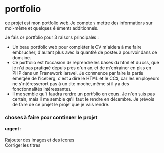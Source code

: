 # portfolio

ce projet est mon portfolio web. Je compte y mettre des informations sur moi-même et quelques éléments additionnels.  

Je fais ce portfolio pour 3 raisons principales :  
 - Un beau portfolio web pour compléter le CV m'aidera à me faire embaucher, d'autant plus avec la quantité de postes à pourvoir dans ce domaine.  
 - Ce portfolio est l'occasion de reprendre les bases du html et du css, que je n'ai pas pratiqué depuis près d'un an, et de m'entrainer en plus en PHP dans un Framework laravel. Je commence par faire la partie émergée de l'iceberg, c'est à dire le HTML et le CCS, car les employeurs ne s'intéresseront pas à un site moche, même si il y a des fonctionnalités intéressantes.  
 - Il me semble qu'il faudra rendre un portfolio en cours. Je n'en suis pas certain, mais il me semble qu'il faut le rendre en décembre. Je prévois de faire de ce projet le projet que je vais rendre.  


### choses à faire pour continuer le projet

#### urgent :
Rajouter des images et des icones  
Corriger les titres  